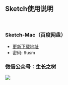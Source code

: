 
## Sketch使用说明
<!-- <right>20220112</right> -->
<br>

### Sketch-Mac（百度网盘）

- [更新下载地址](https://pan.baidu.com/s/1q3WPfEVG-j-XSsw8N9WnvQ)
- 密码: 9usm

### 微信公众号：生长之树
![](https://jasonmin.github.io/newsky/assets/qrcode_for.jpg)

<head>
    <link rel="stylesheet" type="text/css" href="/style/thirdstyle.css">
</head>
